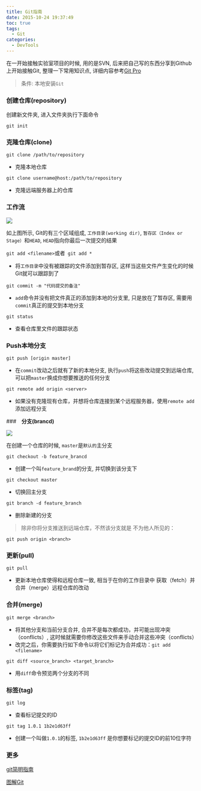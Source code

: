 ```yaml
---
title: Git指南
date: 2015-10-24 19:37:49
toc: true
tags:
  - Git
categories:
  - DevTools 
---
```


在一开始接触实验室项目的时候, 用的是SVN, 后来把自己写的东西分享到Github上开始接触Git, 整理一下常用知识点, 详细内容参考[Git Pro](http://iissnan.com/progit/)

<!--more-->

> 条件: 本地安装`Git`

### **创建仓库(repository)**

创建新文件夹, 进入文件夹执行下面命令

`git init`

### **克隆仓库(clone)**

`git clone /path/to/repository`

- 克隆本地仓库

`git clone username@host:/path/to/repository`

- 克隆远端服务器上的仓库

### **工作流**

![](/img/Git指南/trees.png)

如上图所示, Git的有三个区域组成, `工作目录(working dir)`, `暂存区（Index or Stage）`和`HEAD`, `HEAD`指向你最后一次提交的结果

`git add <filename>`或者` git add *`

- 将`工作目录`中没有被跟踪的文件添加到暂存区, 这样当这些文件产生变化的时候Git就可以跟踪到了

`git commit -m "代码提交的备注"`

- `add`命令并没有把文件真正的添加到本地的分支里, 只是放在了暂存区, 需要用`commit`真正的提交到本地分支

`git status`

- 查看仓库里文件的跟踪状态

### **Push本地分支**

`git push [origin master]`

- 在`commit`改动之后就有了新的本地分支, 执行`push`将这些改动提交到远端仓库, 可以把`master`换成你想要推送的任何分支

`git remote add origin <server>`

- 如果没有克隆现有仓库，并想将仓库连接到某个远程服务器，使用`remote add`添加远程分支

###　**分支(brancd)**

![](/img/Git指南/branches.png)

在创建一个仓库的时候, `master`是`默认的`主分支

`git checkout -b feature_brancd`

- 创建一个叫`feature_brand`的分支, 并切换到该分支下

`git checkout master`

- 切换回主分支

`git branch -d feature_branch`

- 删除新建的分支

> 除非你将分支推送到远端仓库，不然该分支就是 不为他人所见的：

`git push origin <branch>`

### **更新(pull)**

`git pull`

- 更新本地仓库使得和远程仓库一致, 相当于在你的工作目录中 获取（fetch）并合并（merge）远程仓库的改动

### **合并(merge)**

`git merge <branch>`

- 将其他分支和当前分支合并, 合并不是每次都成功，并可能出现冲突（conflicts）, 这时候就需要你修改这些文件来手动合并这些冲突（conflicts）
- 改完之后，你需要执行如下命令以将它们标记为合并成功：`git add <filename>`

`git diff <source_branch> <target_branch>`

- 用`diff`命令预览两个分支的不同

### **标签(tag)**

`git log`

- 查看标记提交的ID

`git tag 1.0.1 1b2e1d63ff`

- 创建一个叫做`1.0.1`的标签, `1b2e1d63ff` 是你想要标记的提交ID的前10位字符


### **更多**

[git简明指南](http://rogerdudler.github.io/git-guide/index.zh.html)

[图解Git](http://marklodato.github.io/visual-git-guide/index-zh-cn.html)













